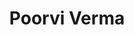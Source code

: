 ---
authid: ug-2022-poorvi-verma
title: Poorvi Verma
biosmall: "Poorvi is a 2022 batch student of Government Medical College, Ratlam"
biolarge: 
avatar: https://i.postimg.cc/xCy4fZ18/poorvi.jpg
twitter:
instagram:
multiple: true
---